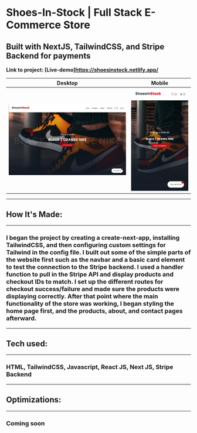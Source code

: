 # Shoes-In-Stock | Full Stack E-Commerce Store

## Built with NextJS, TailwindCSS, and Stripe Backend for payments

**Link to project: [Live-demo]https://shoesinstock.netlify.app/**

|                   Desktop                   |                       Mobile                       |
| :-----------------------------------------: | :------------------------------------------------: |
| ![shoe-commerce](images/shoes-in-stock.jpg) | ![shoe-commerce](images/shoes-in-stock-mobile.png) |

---

## **How It's Made:**

---

### I began the project by creating a create-next-app, installing TailwindCSS, and then configuring custom settings for Tailwind in the config file. I built out some of the simple parts of the website first such as the navbar and a basic card element to test the connection to the Stripe backend. I used a handler function to pull in the Stripe API and display products and checkout IDs to match. I set up the different routes for checkout success/failure and made sure the products were displaying correctly. After that point where the main functionality of the store was working, I began styling the home page first, and the products, about, and contact pages afterward.

<!-- ### I began building the project with a hello world starter from Gatsby's website. I decided to build out all the pages first and make sure the routing was setup correctly. When I was sure the routing was correct, I then built out the Navbar followed by the hero, services, experience, projects, and footer sections on the index.js page(home-page). Some of the data for these sections was imported from constants folder, and other data was pulled via GraphQL queries built upon a Strapi backend. Afterwards, I built the about page with more graphql queries. I also built out the projects page, but with same data via slightyly-altered queries from the projects section on the home page. The contact page was straightforward and the form is built upon formspree.io's backend to store the submissions. -->

---

## **Tech used:**

---

### HTML, TailwindCSS, Javascript, React JS, Next JS, Stripe Backend

---

## **Optimizations:**

---

### Coming soon

<!-- ### Optimization of the entire project was part of the reason Gatsby JS and GraphQL were chosen. Many of the built in plugins allowed me to pull data from queries and use static images to speed up loading times. The pages for individual projects were created programatically, saving plenty of time that would have been spent hard-coding data for the pages and SEO. Most sections with more than one of the same kind of element were either queries or constants that were iterated over to save code space as well. -->
